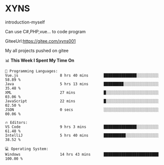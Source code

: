 # XYNS
introduction-myself

Can use C#,PHP,vue... to code program

GiteeUrl:https://gitee.com/xyns001

My all projects pushed on gitee

<!--START_SECTION:waka-->
📊 **This Week I Spent My Time On** 

```text
💬 Programming Languages: 
Vue.js                   8 hrs 40 mins       ███████████████░░░░░░░░░░   58.89 % 
Java                     5 hrs 13 mins       █████████░░░░░░░░░░░░░░░░   35.48 % 
XML                      27 mins             █░░░░░░░░░░░░░░░░░░░░░░░░   03.06 % 
JavaScript               22 mins             █░░░░░░░░░░░░░░░░░░░░░░░░   02.50 % 
JSON                     0 secs              ░░░░░░░░░░░░░░░░░░░░░░░░░   00.06 % 

🔥 Editors: 
VS Code                  9 hrs 3 mins        ███████████████░░░░░░░░░░   61.48 % 
IntelliJ                 5 hrs 40 mins       ██████████░░░░░░░░░░░░░░░   38.52 % 

💻 Operating System: 
Windows                  14 hrs 43 mins      █████████████████████████   100.00 % 
```


<!--END_SECTION:waka-->
